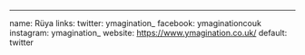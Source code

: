 ---
name: Rüya
links:
  twitter: ymagination_
  facebook: ymaginationcouk
  instagram: ymagination_
  website: https://www.ymagination.co.uk/
  default: twitter